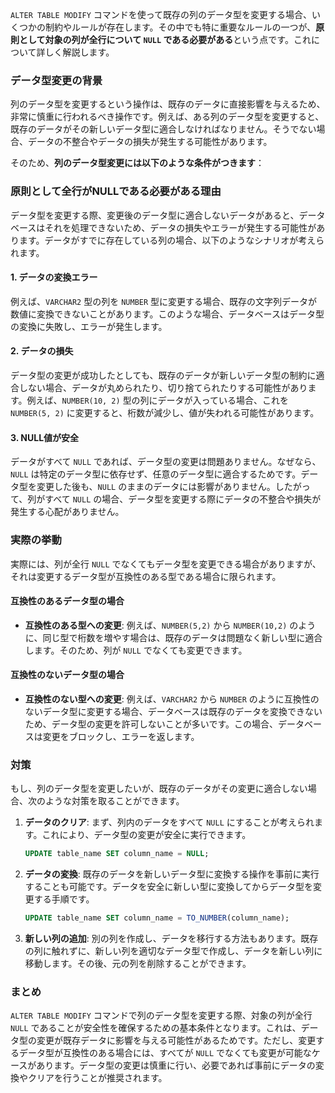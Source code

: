 `ALTER TABLE MODIFY` コマンドを使って既存の列のデータ型を変更する場合、いくつかの制約やルールが存在します。その中でも特に重要なルールの一つが、**原則として対象の列が全行について `NULL` である必要がある**という点です。これについて詳しく解説します。

### データ型変更の背景

列のデータ型を変更するという操作は、既存のデータに直接影響を与えるため、非常に慎重に行われるべき操作です。例えば、ある列のデータ型を変更すると、既存のデータがその新しいデータ型に適合しなければなりません。そうでない場合、データの不整合やデータの損失が発生する可能性があります。

そのため、**列のデータ型変更には以下のような条件がつきます**：

### 原則として全行がNULLである必要がある理由

データ型を変更する際、変更後のデータ型に適合しないデータがあると、データベースはそれを処理できないため、データの損失やエラーが発生する可能性があります。データがすでに存在している列の場合、以下のようなシナリオが考えられます。

#### 1. **データの変換エラー**
例えば、`VARCHAR2` 型の列を `NUMBER` 型に変更する場合、既存の文字列データが数値に変換できないことがあります。このような場合、データベースはデータ型の変換に失敗し、エラーが発生します。

#### 2. **データの損失**
データ型の変更が成功したとしても、既存のデータが新しいデータ型の制約に適合しない場合、データが丸められたり、切り捨てられたりする可能性があります。例えば、`NUMBER(10, 2)` 型の列にデータが入っている場合、これを `NUMBER(5, 2)` に変更すると、桁数が減少し、値が失われる可能性があります。

#### 3. **NULL値が安全**
データがすべて `NULL` であれば、データ型の変更は問題ありません。なぜなら、`NULL` は特定のデータ型に依存せず、任意のデータ型に適合するためです。データ型を変更した後も、`NULL` のままのデータには影響がありません。したがって、列がすべて `NULL` の場合、データ型を変更する際にデータの不整合や損失が発生する心配がありません。

### 実際の挙動

実際には、列が全行 `NULL` でなくてもデータ型を変更できる場合がありますが、それは変更するデータ型が互換性のある型である場合に限られます。

#### 互換性のあるデータ型の場合

- **互換性のある型への変更**: 例えば、`NUMBER(5,2)` から `NUMBER(10,2)` のように、同じ型で桁数を増やす場合は、既存のデータは問題なく新しい型に適合します。そのため、列が `NULL` でなくても変更できます。

#### 互換性のないデータ型の場合

- **互換性のない型への変更**: 例えば、`VARCHAR2` から `NUMBER` のように互換性のないデータ型に変更する場合、データベースは既存のデータを変換できないため、データ型の変更を許可しないことが多いです。この場合、データベースは変更をブロックし、エラーを返します。

### 対策

もし、列のデータ型を変更したいが、既存のデータがその変更に適合しない場合、次のような対策を取ることができます。

1. **データのクリア**:
   まず、列内のデータをすべて `NULL` にすることが考えられます。これにより、データ型の変更が安全に実行できます。
   ```sql
   UPDATE table_name SET column_name = NULL;
   ```

2. **データの変換**:
   既存のデータを新しいデータ型に変換する操作を事前に実行することも可能です。データを安全に新しい型に変換してからデータ型を変更する手順です。
   ```sql
   UPDATE table_name SET column_name = TO_NUMBER(column_name);
   ```

3. **新しい列の追加**:
   別の列を作成し、データを移行する方法もあります。既存の列に触れずに、新しい列を適切なデータ型で作成し、データを新しい列に移動します。その後、元の列を削除することができます。

### まとめ

`ALTER TABLE MODIFY` コマンドで列のデータ型を変更する際、対象の列が全行 `NULL` であることが安全性を確保するための基本条件となります。これは、データ型の変更が既存データに影響を与える可能性があるためです。ただし、変更するデータ型が互換性のある場合には、すべてが `NULL` でなくても変更が可能なケースがあります。データ型の変更は慎重に行い、必要であれば事前にデータの変換やクリアを行うことが推奨されます。
